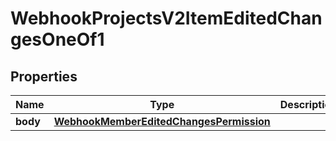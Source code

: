 

# WebhookProjectsV2ItemEditedChangesOneOf1


## Properties

| Name | Type | Description | Notes |
|------------ | ------------- | ------------- | -------------|
|**body** | [**WebhookMemberEditedChangesPermission**](WebhookMemberEditedChangesPermission.md) |  |  |



